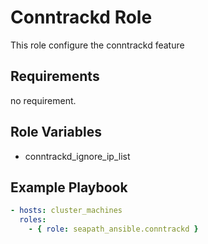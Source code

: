 # Conntrackd Role

This role configure the conntrackd feature

## Requirements

no requirement.

## Role Variables

- conntrackd_ignore_ip_list

## Example Playbook

```yaml
- hosts: cluster_machines
  roles:
    - { role: seapath_ansible.conntrackd }
```
